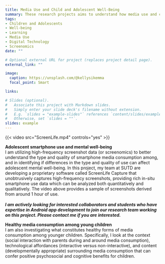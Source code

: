```yaml
---
title: Media Use and Child and Adolescent Well-Being
summary: These research projects aims to understand how media use and consumption affect children and adolescents' psychosocial health.
tags:
- Children and Adolescents
- Well-being
- Learning
- Media Use
- Digital Technology
- Screenomics
date: ""

# Optional external URL for project (replaces project detail page).
external_link: ""

image:
  caption: https://unsplash.com/@kellysikemma
  focal_point: Smart

links:

# Slides (optional).
#   Associate this project with Markdown slides.
#   Simply enter your slide deck's filename without extension.
#   E.g. `slides = "example-slides"` references `content/slides/example-slides.md`.
#   Otherwise, set `slides = ""`.
slides: example
---
```


{{< video src="ScreenLife.mp4" controls="yes" >}}

**Adolescent smartphone use and mental well-being** <br/>
I am utilizing high-frequency screenshot data (or screenomics) to better understand the type and quality of smartphone media consumption among, and in identifying if differences in the type and quality of use can affect adolescent mental well-being. In this project, my team at SUTD are developing a proprietary software called ScreenLife Capture that unobtrusively captures high-frequency screenshots, providing rich in-situ smartphone use data which can be analyzed both quantitatively and qualitatively. The video above provides a sample of screenshots derived from around 1 hour of use. <br/><br/>
**_I am actively looking for interested collaborators and students who have expertise in Android app development to join our research team working on this project. Please contact me if you are interested._**

**Healthy media consumption among young children** <br/>
I am also investigating what constitutes healthy forms of media consumption among younger children. Specifically, I look at the context (social interaction with parents during and around media consumption), technological affordances (interactive versus non-interactive), and content (developmentally appropriate) surrounding media consumption that can confer positive psychosocial and cognitive benefits for children.

